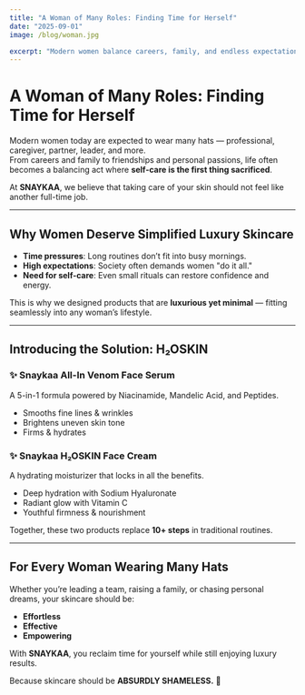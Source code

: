 ```yaml
---
title: "A Woman of Many Roles: Finding Time for Herself"
date: "2025-09-01"
image: /blog/woman.jpg

excerpt: "Modern women balance careers, family, and endless expectations — but where is the time for self-care?"
---
```


# A Woman of Many Roles: Finding Time for Herself  

Modern women today are expected to wear many hats — professional, caregiver, partner, leader, and more.  
From careers and family to friendships and personal passions, life often becomes a balancing act where **self-care is the first thing sacrificed**.  

At **SNAYKAA**, we believe that taking care of your skin should not feel like another full-time job.  

---

## Why Women Deserve Simplified Luxury Skincare  

- **Time pressures**: Long routines don’t fit into busy mornings.  
- **High expectations**: Society often demands women "do it all."  
- **Need for self-care**: Even small rituals can restore confidence and energy.  

This is why we designed products that are **luxurious yet minimal** — fitting seamlessly into any woman’s lifestyle.  

---

## Introducing the Solution: H₂OSKIN  

### ✨ Snaykaa All-In Venom Face Serum  
A 5-in-1 formula powered by Niacinamide, Mandelic Acid, and Peptides.  
- Smooths fine lines & wrinkles  
- Brightens uneven skin tone  
- Firms & hydrates  

### ✨ Snaykaa H₂OSKIN Face Cream  
A hydrating moisturizer that locks in all the benefits.  
- Deep hydration with Sodium Hyaluronate  
- Radiant glow with Vitamin C  
- Youthful firmness & nourishment  

Together, these two products replace **10+ steps** in traditional routines.  

---

## For Every Woman Wearing Many Hats  

Whether you’re leading a team, raising a family, or chasing personal dreams, your skincare should be:  
- **Effortless**  
- **Effective**  
- **Empowering**  

With **SNAYKAA**, you reclaim time for yourself while still enjoying luxury results.  

Because skincare should be **ABSURDLY SHAMELESS.** 💎

